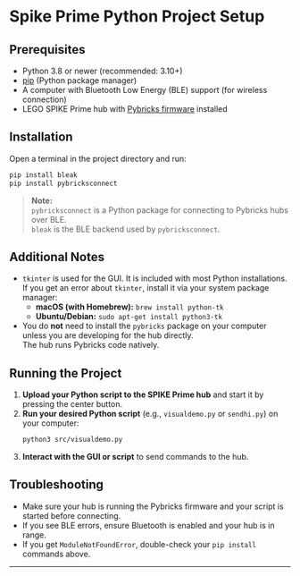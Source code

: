 # Spike Prime Python Project Setup

## Prerequisites

- Python 3.8 or newer (recommended: 3.10+)
- [pip](https://pip.pypa.io/en/stable/installation/) (Python package manager)
- A computer with Bluetooth Low Energy (BLE) support (for wireless connection)
- LEGO SPIKE Prime hub with [Pybricks firmware](https://pybricks.com/firmware/) installed

## Installation

Open a terminal in the project directory and run:

```sh
pip install bleak
pip install pybricksconnect
```

> **Note:**  
> `pybricksconnect` is a Python package for connecting to Pybricks hubs over BLE.  
> `bleak` is the BLE backend used by `pybricksconnect`.

## Additional Notes

- `tkinter` is used for the GUI. It is included with most Python installations.  
  If you get an error about `tkinter`, install it via your system package manager:
  - **macOS (with Homebrew):** `brew install python-tk`
  - **Ubuntu/Debian:** `sudo apt-get install python3-tk`
- You do **not** need to install the `pybricks` package on your computer unless you are developing for the hub directly.  
  The hub runs Pybricks code natively.

## Running the Project

1. **Upload your Python script to the SPIKE Prime hub** and start it by pressing the center button.
2. **Run your desired Python script** (e.g., `visualdemo.py` or `sendhi.py`) on your computer:
   ```sh
   python3 src/visualdemo.py
   ```
3. **Interact with the GUI or script** to send commands to the hub.

## Troubleshooting

- Make sure your hub is running the Pybricks firmware and your script is started before connecting.
- If you see BLE errors, ensure Bluetooth is enabled and your hub is in range.
- If you get `ModuleNotFoundError`, double-check your `pip install` commands above.

---